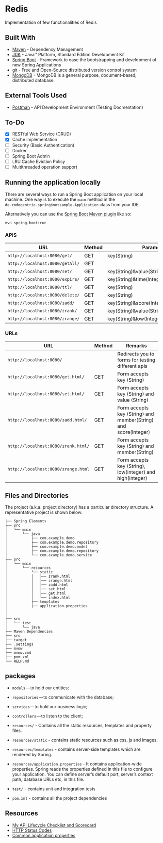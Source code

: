 # Redis
<p>Implementation of few functionalities of Redis</p>

## Built With
* 	[Maven](https://maven.apache.org/) - Dependency Management
* 	[JDK](http://www.oracle.com/technetwork/java/javase/downloads/jdk8-downloads-2133151.html) - Java™ Platform, Standard Edition Development Kit 
* 	[Spring Boot](https://spring.io/projects/spring-boot) - Framework to ease the bootstrapping and development of new Spring Applications
* 	[git](https://git-scm.com/) - Free and Open-Source distributed version control system 
* 	[MongoDB](https://www.mongodb.com/) - MongoDB is a general purpose, document-based, distributed database.

## External Tools Used

* [Postman](https://www.getpostman.com/) - API Development Environment (Testing Docmentation)

## To-Do
- [x] RESTful Web Service (CRUD)
- [x] Cache implementation
- [ ] Security (Basic Authentication)
- [ ] Docker
- [ ] Spring Boot Admin
- [ ] LRU Cache Eviction Policy
- [ ] Multithreaded operation support

## Running the application locally
There are several ways to run a Spring Boot application on your local machine. One way is to execute the `main` method in the `de.codecentric.springbootsample.Application` class from your IDE.

Alternatively you can use the [Spring Boot Maven plugin](https://docs.spring.io/spring-boot/docs/current/reference/html/build-tool-plugins-maven-plugin.html) like so:

```shell
mvn spring-boot:run
```
### APIS
|  URL |  Method | Parameter
|----------|--------------|--------------|
|`http://localhost:8080/get/`      | GET | key(String) |
|`http://localhost:8080/getAll/`    | GET | |
|`http://localhost:8080/set/`    	 | GET | key(String)&value(String)| 
|`http://localhost:8080/expire/`    | GET | key(String)&time(Integer)|
|`http://localhost:8080/ttl/`    | GET | key(String)|
|`http://localhost:8080/delete/`    | GET | key(String)|
|`http://localhost:8080/zadd/`      | GET | key(String)&score(Integer)&value(String)|
|`http://localhost:8080/zrank/`     | GET | key(String)&value(String)|
|`http://localhost:8080/zrange/`    | GET | key(String)&low(Integer)&high(Integer)|

### URLs

|  URL |  Method | Remarks |
|----------|--------------|--------------|
|`http://localhost:8080/`                           |   | Redirects you to forms for testing different apis|
|`http://localhost:8080/get.html/`                 | GET | Form accepts key (String)|
|`http://localhost:8080/set.html/`                 | GET | Form accepts key (String) and value (String)|
|`http://localhost:8080/zadd.html/`                  | GET | Form accepts key (String) and member(String) and score(Integer)|
|`http://localhost:8080/zrank.html/`                 | GET | Form accepts key (String) and member(String)|
|`http://localhost:8080/zrange.html`                 | GET | Form accepts key (String), low(Integer) and  high(Integer)|

## Files and Directories

The project (a.k.a. project directory) has a particular directory structure. A representative project is shown below:

```
├── Spring Elements
├── src
│   └── main
│       └── java
│           ├── com.example.demo
│           ├── com.example.demo.repository
│           ├── com.example.demo.model
│           ├── com.example.demo.repository
│           └── com.example.demo.service
├── src
│   └── main
│       └── resources
│           └── static
│           │   ├── zrank.html
│           │   ├── zrange.html
│           │   ├── zadd.html
│           │   ├── set.html
│           │   ├── get.html
│           │   └── index.html
│           ├── templates
│           ├── application.properties
│         
│           
├── src
│   └── test
│       └── java
├── Maven Dependencies
├── src
├── target
├── .settings
├── mvnw
├── mvnw.cmd
├── pom.xml
└── HELP.md
```
## packages

- `models` — to hold our entities;
- `repositories` — to communicate with the database;
- `services` — to hold our business logic;
- `controllers` — to listen to the client;

- `resources/` - Contains all the static resources, templates and property files.
- `resources/static` - contains static resources such as css, js and images.
- `resources/templates` - contains server-side templates which are rendered by Spring.
- `resources/application.properties` - It contains application-wide properties. Spring reads the properties defined in this file to configure your application. You can define server’s default port, server’s context path, database URLs etc, in this file.

- `test/` - contains unit and integration tests
- `pom.xml` - contains all the project dependencies

## Resources

* [My API Lifecycle Checklist and Scorecard](https://dzone.com/articles/my-api-lifecycle-checklist-and-scorecard)
* [HTTP Status Codes](https://www.restapitutorial.com/httpstatuscodes.html)
* [Common application properties](https://docs.spring.io/spring-boot/docs/current/reference/html/common-application-properties.html)
 
